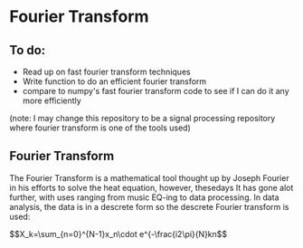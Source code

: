 # Fourier Transform

## To do:
- Read up on fast fourier transform techniques
- Write function to do an efficient fourier transform
- compare to numpy's fast fourier transform code to see if I can do it any more efficiently

(note: I may change this repository to be a signal processing repository where fourier transform is one of the tools used)

## Fourier Transform
The Fourier Transform is a mathematical tool thought up by Joseph Fourier in his efforts to solve the heat equation, however, thesedays It has gone alot further, with uses ranging from music EQ-ing to data processing.
In data analysis, the data is in a descrete form so the descrete Fourier transform is used:

$$X_k=\sum_{n=0}^{N-1}x_n\cdot e^{-\frac{i2\pi}{N}kn$$
